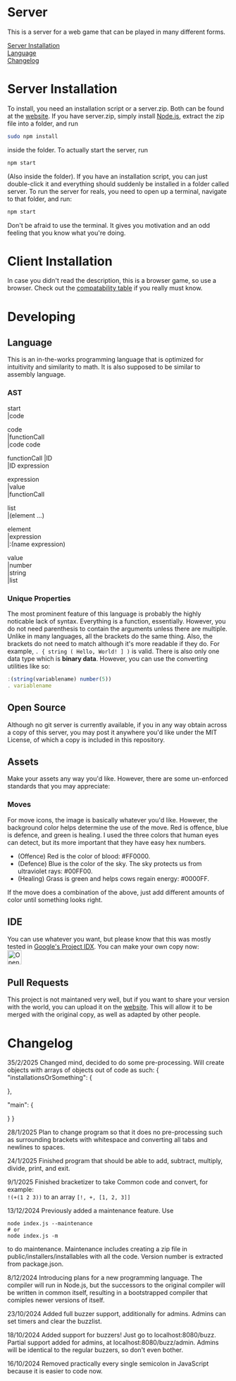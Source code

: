 # Server
This is a server for a web game that can be played in many different forms.

[Server Installation](#server-installation)  
[Language](#language)  
[Changelog](#changelog)  

# Server Installation
To install, you need an installation script or a server.zip. Both can be found at the [website](https://site.k.vu/install). If you have server.zip, simply install [Node.js](https://nodejs.org/en/download/package-manager), extract the zip file into a folder, and run 
```bash
sudo npm install
```
inside the folder. To actually start the server, run
```bash
npm start
```
(Also inside the folder). If you have an installation script, you can just double-click it and everything should suddenly be installed in a folder called server. To run the server for reals, you need to open up a terminal, navigate to that folder, and run:
```bash
npm start
```
Don't be afraid to use the terminal. It gives you motivation and an odd feeling that you know what you're doing.

# Client Installation
In case you didn't read the description, this is a browser game, so use a browser. Check out the [compatability table](compatability.md) if you really must know.

# Developing
## Language
This is an in-the-works programming language that is optimized for intuitivity and similarity to math. It is also supposed to be similar to assembly language.

### AST

start<br>
|code<br>

code<br>
|functionCall<br>
|code code<br>

functionCall
|ID<br>
|ID expression

expression<br>
|value<br>
|functionCall

list<br>
|(element ...)<br>

element<br>
|expression<br>
|:(name expression)<br>

value<br>
|number<br>
|string<br>
|list<br>

### Unique Properties
The most prominent feature of this language is probably the highly noticable lack of syntax. Everything is a function, essentially. However, you do not need parenthesis to contain the arguments unless there are multiple.
Unlike in many languages, all the brackets do the same thing. Also, the brackets do not need to match although it's more readable if they do. For example, ``. { string ( Hello, World! ] )`` is valid. 
There is also only one data type which is **binary data**. However, you can use the converting utilities like so:
```js
:(string(variablename) number(5))
. variablename
```

## Open Source
Although no git server is currently available, if you in any way obtain across a copy of this server, you may post it anywhere you'd like under the MIT License, of which a copy is included in this repository.

## Assets
Make your assets any way you'd like. However, there are some un-enforced standards that you may appreciate:

### Moves
For move icons, the image is basically whatever you'd like. However, the background color helps determine the use of the move. Red is offence, blue is defence, and green is healing. I used the three colors that human eyes can detect, but its more important that they have easy hex numbers.

* (Offence) Red is the color of blood: #FF0000.
* (Defence) Blue is the color of the sky. The sky protects us from ultraviolet rays: #00FF00.
* (Healing) Grass is green and helps cows regain energy: #0000FF.

If the move does a combination of the above, just add different amounts of color until something looks right.

## IDE
You can use whatever you want, but please know that this was mostly tested in [Google's Project IDX](https://idx.google.com). You can make your own copy now:<br>
<a href="https://idx.google.com/import?url=https%3A%2F%2Fgithub.com%2FMimicoctopus1%2Fserver">
  <img
    height="32"
    alt="Open in IDX"
    src="https://cdn.idx.dev/btn/open_light_32@2x.png">
</a>

## Pull Requests
This project is not maintaned very well, but if you want to share your version with the world, you can upload it on the [website](https://site.k.vu). This will allow it to be merged with the original copy, as well as adapted by other people.

# Changelog
35/2/2025
Changed mind, decided to do some pre-processing. Will create objects with arrays of objects out of code as such:
{
  "installationsOrSomething": {

  },
  
  "main": {

  }
}

28/1/2025
Plan to change program so that it does no pre-processing such as surrounding brackets with whitespace and converting all tabs and newlines to spaces.

24/1/2025
Finished program that should be able to add, subtract, multiply, divide, print, and exit.

9/1/2025
Finished bracketizer to take Common code and convert, for example:  
``
!(+(1 2 3))
``
to an array
``
[!, +, [1, 2, 3]]
``

13/12/2024
Previously added a maintenance feature. Use
```
node index.js --maintenance
# or
node index.js -m
```
to do maintenance. Maintenance includes creating a zip file in public/installers/installables with all the code. Version number is extracted from package.json.

8/12/2024
Introducing plans for a new programming language. The compiler will run in Node.js, but the successors to the original compiler will be written in common itself, resulting in a bootstrapped compiler that comiples newer versions of itself.

23/10/2024
Added full buzzer support, additionally for admins. Admins can set timers and clear the buzzlist.

18/10/2024
Added support for buzzers! Just go to localhost:8080/buzz.
Partial support added for admins, at localhost:8080/buzz/admin. Admins will be identical to the regular buzzers, so don't even bother.

16/10/2024
Removed practically every single semicolon in JavaScript because it is easier to code now.